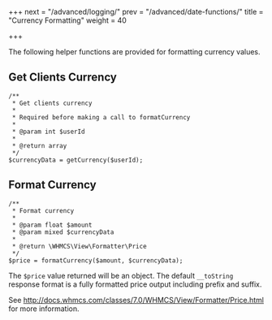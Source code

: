 +++
next = "/advanced/logging/"
prev = "/advanced/date-functions/"
title = "Currency Formatting"
weight = 40

+++

The following helper functions are provided for formatting currency values.

## Get Clients Currency

```
/**
 * Get clients currency
 *
 * Required before making a call to formatCurrency
 *
 * @param int $userId
 *
 * @return array
 */
$currencyData = getCurrency($userId);
```

## Format Currency

```
/**
 * Format currency
 *
 * @param float $amount
 * @param mixed $currencyData
 *
 * @return \WHMCS\View\Formatter\Price
 */
$price = formatCurrency($amount, $currencyData);
```

The `$price` value returned will be an object. The default `__toString` response format is a fully formatted price output including prefix and suffix.

See http://docs.whmcs.com/classes/7.0/WHMCS/View/Formatter/Price.html for more information.
